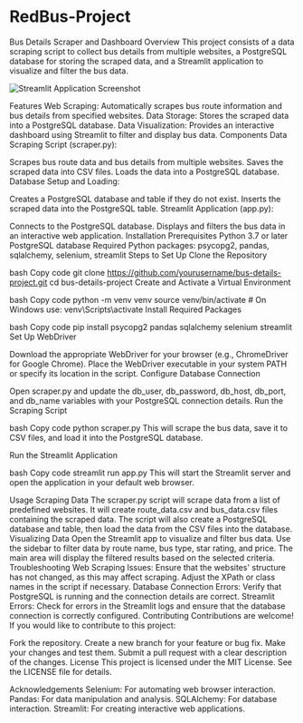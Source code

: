 # RedBus-Project

Bus Details Scraper and Dashboard
Overview
This project consists of a data scraping script to collect bus details from multiple websites, a PostgreSQL database for storing the scraped data, and a Streamlit application to visualize and filter the bus data.


![Streamlit Application Screenshot](https://github.com/user-attachments/assets/4ebc6d5f-1ebe-42c2-9c27-7dfe6e6d430b)


Features
Web Scraping: Automatically scrapes bus route information and bus details from specified websites.
Data Storage: Stores the scraped data into a PostgreSQL database.
Data Visualization: Provides an interactive dashboard using Streamlit to filter and display bus data.
Components
Data Scraping Script (scraper.py):

Scrapes bus route data and bus details from multiple websites.
Saves the scraped data into CSV files.
Loads the data into a PostgreSQL database.
Database Setup and Loading:

Creates a PostgreSQL database and table if they do not exist.
Inserts the scraped data into the PostgreSQL table.
Streamlit Application (app.py):

Connects to the PostgreSQL database.
Displays and filters the bus data in an interactive web application.
Installation
Prerequisites
Python 3.7 or later
PostgreSQL database
Required Python packages: psycopg2, pandas, sqlalchemy, selenium, streamlit
Steps to Set Up
Clone the Repository

bash
Copy code
git clone https://github.com/yourusername/bus-details-project.git
cd bus-details-project
Create and Activate a Virtual Environment

bash
Copy code
python -m venv venv
source venv/bin/activate  # On Windows use: venv\Scripts\activate
Install Required Packages

bash
Copy code
pip install psycopg2 pandas sqlalchemy selenium streamlit
Set Up WebDriver

Download the appropriate WebDriver for your browser (e.g., ChromeDriver for Google Chrome).
Place the WebDriver executable in your system PATH or specify its location in the script.
Configure Database Connection

Open scraper.py and update the db_user, db_password, db_host, db_port, and db_name variables with your PostgreSQL connection details.
Run the Scraping Script

bash
Copy code
python scraper.py
This will scrape the bus data, save it to CSV files, and load it into the PostgreSQL database.

Run the Streamlit Application

bash
Copy code
streamlit run app.py
This will start the Streamlit server and open the application in your default web browser.

Usage
Scraping Data
The scraper.py script will scrape data from a list of predefined websites.
It will create route_data.csv and bus_data.csv files containing the scraped data.
The script will also create a PostgreSQL database and table, then load the data from the CSV files into the database.
Visualizing Data
Open the Streamlit app to visualize and filter bus data.
Use the sidebar to filter data by route name, bus type, star rating, and price.
The main area will display the filtered results based on the selected criteria.
Troubleshooting
Web Scraping Issues: Ensure that the websites' structure has not changed, as this may affect scraping. Adjust the XPath or class names in the script if necessary.
Database Connection Errors: Verify that PostgreSQL is running and the connection details are correct.
Streamlit Errors: Check for errors in the Streamlit logs and ensure that the database connection is correctly configured.
Contributing
Contributions are welcome! If you would like to contribute to this project:

Fork the repository.
Create a new branch for your feature or bug fix.
Make your changes and test them.
Submit a pull request with a clear description of the changes.
License
This project is licensed under the MIT License. See the LICENSE file for details.

Acknowledgements
Selenium: For automating web browser interaction.
Pandas: For data manipulation and analysis.
SQLAlchemy: For database interaction.
Streamlit: For creating interactive web applications.
